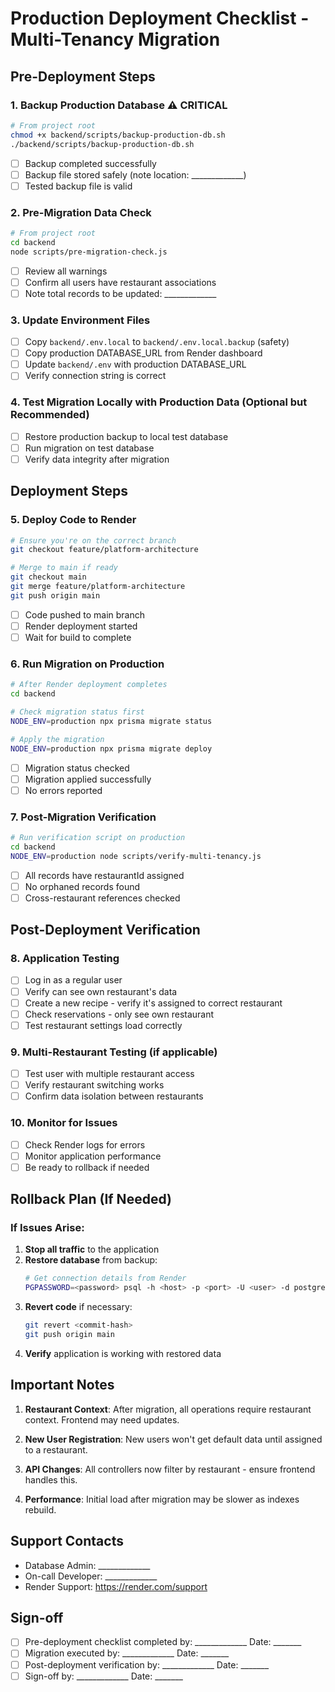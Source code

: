 # Production Deployment Checklist - Multi-Tenancy Migration

## Pre-Deployment Steps

### 1. Backup Production Database ⚠️ CRITICAL
```bash
# From project root
chmod +x backend/scripts/backup-production-db.sh
./backend/scripts/backup-production-db.sh
```
- [ ] Backup completed successfully
- [ ] Backup file stored safely (note location: _____________)
- [ ] Tested backup file is valid

### 2. Pre-Migration Data Check
```bash
# From project root
cd backend
node scripts/pre-migration-check.js
```
- [ ] Review all warnings
- [ ] Confirm all users have restaurant associations
- [ ] Note total records to be updated: _____________

### 3. Update Environment Files
- [ ] Copy `backend/.env.local` to `backend/.env.local.backup` (safety)
- [ ] Copy production DATABASE_URL from Render dashboard
- [ ] Update `backend/.env` with production DATABASE_URL
- [ ] Verify connection string is correct

### 4. Test Migration Locally with Production Data (Optional but Recommended)
- [ ] Restore production backup to local test database
- [ ] Run migration on test database
- [ ] Verify data integrity after migration

## Deployment Steps

### 5. Deploy Code to Render
```bash
# Ensure you're on the correct branch
git checkout feature/platform-architecture

# Merge to main if ready
git checkout main
git merge feature/platform-architecture
git push origin main
```
- [ ] Code pushed to main branch
- [ ] Render deployment started
- [ ] Wait for build to complete

### 6. Run Migration on Production
```bash
# After Render deployment completes
cd backend

# Check migration status first
NODE_ENV=production npx prisma migrate status

# Apply the migration
NODE_ENV=production npx prisma migrate deploy
```
- [ ] Migration status checked
- [ ] Migration applied successfully
- [ ] No errors reported

### 7. Post-Migration Verification
```bash
# Run verification script on production
cd backend
NODE_ENV=production node scripts/verify-multi-tenancy.js
```
- [ ] All records have restaurantId assigned
- [ ] No orphaned records found
- [ ] Cross-restaurant references checked

## Post-Deployment Verification

### 8. Application Testing
- [ ] Log in as a regular user
- [ ] Verify can see own restaurant's data
- [ ] Create a new recipe - verify it's assigned to correct restaurant
- [ ] Check reservations - only see own restaurant
- [ ] Test restaurant settings load correctly

### 9. Multi-Restaurant Testing (if applicable)
- [ ] Test user with multiple restaurant access
- [ ] Verify restaurant switching works
- [ ] Confirm data isolation between restaurants

### 10. Monitor for Issues
- [ ] Check Render logs for errors
- [ ] Monitor application performance
- [ ] Be ready to rollback if needed

## Rollback Plan (If Needed)

### If Issues Arise:
1. **Stop all traffic** to the application
2. **Restore database** from backup:
   ```bash
   # Get connection details from Render
   PGPASSWORD=<password> psql -h <host> -p <port> -U <user> -d postgres < path/to/backup.sql
   ```
3. **Revert code** if necessary:
   ```bash
   git revert <commit-hash>
   git push origin main
   ```
4. **Verify** application is working with restored data

## Important Notes

1. **Restaurant Context**: After migration, all operations require restaurant context. Frontend may need updates.

2. **New User Registration**: New users won't get default data until assigned to a restaurant.

3. **API Changes**: All controllers now filter by restaurant - ensure frontend handles this.

4. **Performance**: Initial load after migration may be slower as indexes rebuild.

## Support Contacts

- Database Admin: _____________
- On-call Developer: _____________
- Render Support: https://render.com/support

## Sign-off

- [ ] Pre-deployment checklist completed by: _____________ Date: _______
- [ ] Migration executed by: _____________ Date: _______
- [ ] Post-deployment verification by: _____________ Date: _______
- [ ] Sign-off by: _____________ Date: _______ 